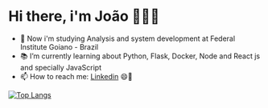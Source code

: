 
# Hi there, i'm João 👋👨‍💻

<!--
**jhonpedro/jhonpedro** is a ✨ _special_ ✨ repository because its `README.md` (this file) appears on your GitHub profile.

Here are some ideas to get you started:

- 🔭 I’m currently working on ...

- 👯 I’m looking to collaborate on ...
- 💬 Ask me about ...
-->


- 🏫 Now i'm studying Analysis and system development at Federal Institute Goiano - Brazil
- 📚 I’m currently learning about Python, Flask, Docker, Node and React js and specially JavaScript 
- 📫 How to reach me: <a href="https://www.linkedin.com/in/jo%C3%A3o-pedro-barros-ferreira-91457a204/" target="_blank" >Linkedin</a> 😄🤜

 [![Top Langs](https://github-readme-stats.vercel.app/api/top-langs/?username=jhonpedro&layout=compact&hide=EJS&langs_count=7)](https://github.com/anuraghazra/github-readme-stats)

